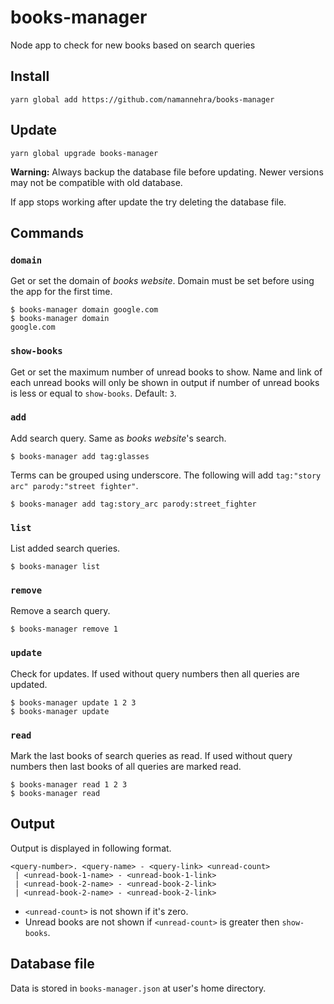 # books-manager
Node app to check for new books based on search queries

## Install
```
yarn global add https://github.com/namannehra/books-manager
```

## Update
```
yarn global upgrade books-manager
```

**Warning:** Always backup the database file before updating. Newer versions may
not be compatible with old database.

If app stops working after update the try deleting the database file.

## Commands

### `domain`
Get or set the domain of *books website*. Domain must be set before using the
app for the first time.
```
$ books-manager domain google.com
$ books-manager domain
google.com
```

### `show-books`
Get or set the maximum number of unread books to show. Name and link of each
unread books will only be shown in output if number of unread books is less or
equal to `show-books`. Default: `3`.

### `add`
Add search query. Same as *books website*'s search.
```
$ books-manager add tag:glasses
```

Terms can be grouped using underscore. The following will add
`tag:"story arc" parody:"street fighter"`.
```
$ books-manager add tag:story_arc parody:street_fighter
```

### `list`
List added search queries.
```
$ books-manager list
```

### `remove`
Remove a search query.
```
$ books-manager remove 1
```

### `update`
Check for updates. If used without query numbers then all queries are updated.
```
$ books-manager update 1 2 3
$ books-manager update
```

### `read`
Mark the last books of search queries as read. If used without query numbers
then last books of all queries are marked read.
```
$ books-manager read 1 2 3
$ books-manager read
```

## Output
Output is displayed in following format.
```
<query-number>. <query-name> - <query-link> <unread-count>
 | <unread-book-1-name> - <unread-book-1-link>
 | <unread-book-2-name> - <unread-book-2-link>
 | <unread-book-2-name> - <unread-book-2-link>
```
- `<unread-count>` is not shown if it's zero.
- Unread books are not shown if `<unread-count>` is greater then `show-books`.


## Database file
Data is stored in `books-manager.json` at user's home directory.